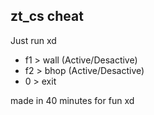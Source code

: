 ## zt_cs cheat

Just run xd

- f1 > wall (Active/Desactive)
- f2 > bhop (Active/Desactive)
- 0 > exit

made in 40 minutes for fun xd
